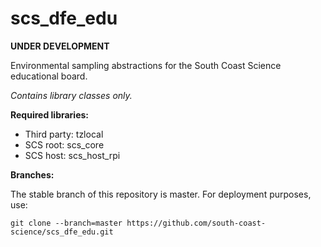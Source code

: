# scs_dfe_edu
**UNDER DEVELOPMENT**

Environmental sampling abstractions for the South Coast Science educational board.

_Contains library classes only._


**Required libraries:** 

* Third party: tzlocal
* SCS root: scs_core
* SCS host: scs_host_rpi


**Branches:**

The stable branch of this repository is master. For deployment purposes, use:
```
git clone --branch=master https://github.com/south-coast-science/scs_dfe_edu.git
```
